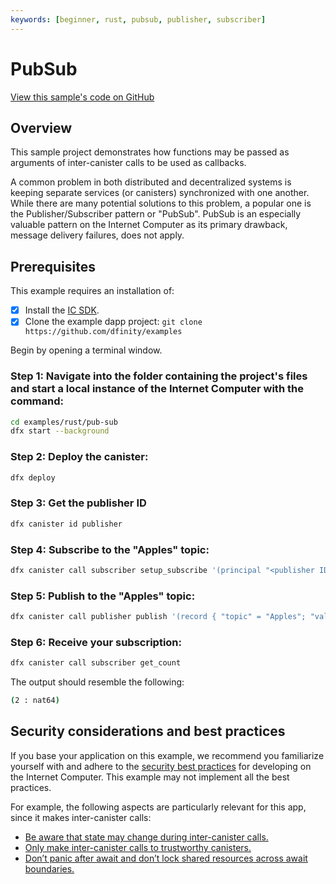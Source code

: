 ```yaml
---
keywords: [beginner, rust, pubsub, publisher, subscriber]
---
```


# PubSub

[View this sample's code on GitHub](https://github.com/dfinity/examples/tree/master/rust/pub-sub)

## Overview
This sample project demonstrates how functions may be passed as arguments of inter-canister calls to be used as callbacks.

A common problem in both distributed and decentralized systems is keeping separate services (or canisters) synchronized with one another. While there are many potential solutions to this problem, a popular one is the Publisher/Subscriber pattern or "PubSub". PubSub is an especially valuable pattern on the Internet Computer as its primary drawback, message delivery failures, does not apply.

## Prerequisites
This example requires an installation of:

- [x] Install the [IC SDK](https://thebigfile.com/docs/current/developer-docs/setup/install/index.mdx).
- [x] Clone the example dapp project: `git clone https://github.com/dfinity/examples`

Begin by opening a terminal window.

### Step 1: Navigate into the folder containing the project's files and start a local instance of the Internet Computer with the command:

```bash
cd examples/rust/pub-sub
dfx start --background
```

### Step 2: Deploy the canister:

```bash
dfx deploy
```

### Step 3: Get the publisher ID

```bash
dfx canister id publisher
```

### Step 4: Subscribe to the "Apples" topic:

```bash
dfx canister call subscriber setup_subscribe '(principal "<publisher ID from Step 3>", "Apples")'
```

### Step 5: Publish to the "Apples" topic:

```bash
dfx canister call publisher publish '(record { "topic" = "Apples"; "value" = 2 })'
```

### Step 6: Receive your subscription:

```bash
dfx canister call subscriber get_count
```

The output should resemble the following:

```bash
(2 : nat64)
```

## Security considerations and best practices

If you base your application on this example, we recommend you familiarize yourself with and adhere to the [security best practices](https://thebigfile.com/docs/current/references/security/) for developing on the Internet Computer. This example may not implement all the best practices.

For example, the following aspects are particularly relevant for this app, since it makes inter-canister calls: 
* [Be aware that state may change during inter-canister calls.](https://thebigfile.com/docs/current/references/security/rust-canister-development-security-best-practices#be-aware-that-state-may-change-during-inter-canister-calls)
* [Only make inter-canister calls to trustworthy canisters.](https://thebigfile.com/docs/current/references/security/rust-canister-development-security-best-practices#only-make-inter-canister-calls-to-trustworthy-canisters)
* [Don’t panic after await and don’t lock shared resources across await boundaries.](https://thebigfile.com/docs/current/references/security/rust-canister-development-security-best-practices#dont-panic-after-await-and-dont-lock-shared-resources-across-await-boundaries)
